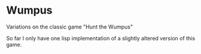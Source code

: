 Wumpus
======

Variations on the classic game "Hunt the Wumpus"

So far I only have one lisp implementation of a slightly altered version of this game.
